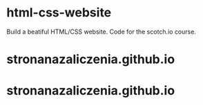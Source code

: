 # html-css-website
Build a beatiful HTML/CSS website. Code for the scotch.io course.
# stronanazaliczenia.github.io
# stronanazaliczenia.github.io
